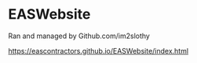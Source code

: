 # EASWebsite

Ran and managed by Github.com/im2slothy

https://eascontractors.github.io/EASWebsite/index.html

